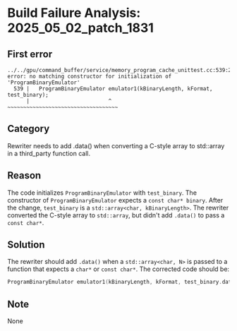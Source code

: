 # Build Failure Analysis: 2025_05_02_patch_1831

## First error

```
../../gpu/command_buffer/service/memory_program_cache_unittest.cc:539:25: error: no matching constructor for initialization of 'ProgramBinaryEmulator'
  539 |   ProgramBinaryEmulator emulator1(kBinaryLength, kFormat, test_binary);
      |                         ^         ~~~~~~~~~~~~~~~~~~~~~~~~~~~~~~~~~~~
```

## Category
Rewriter needs to add .data() when converting a C-style array to std::array in a third_party function call.

## Reason
The code initializes `ProgramBinaryEmulator` with `test_binary`. The constructor of `ProgramBinaryEmulator` expects a `const char* binary`.  After the change, `test_binary` is a `std::array<char, kBinaryLength>`. The rewriter converted the C-style array to `std::array`, but didn't add `.data()` to pass a `const char*`.

## Solution
The rewriter should add `.data()` when a `std::array<char, N>` is passed to a function that expects a `char*` or `const char*`.  The corrected code should be:

```c++
ProgramBinaryEmulator emulator1(kBinaryLength, kFormat, test_binary.data());
```

## Note
None